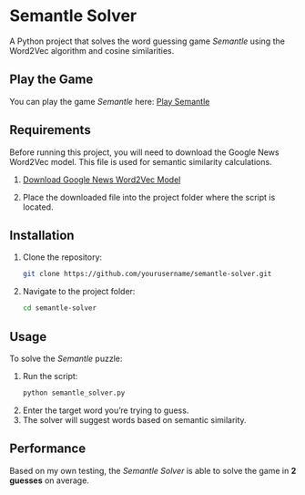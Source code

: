 # Semantle Solver
A Python project that solves the word guessing game *Semantle* using the Word2Vec algorithm and cosine similarities.

## Play the Game
You can play the game *Semantle* here: [Play Semantle](https://semantle.com)

## Requirements

Before running this project, you will need to download the Google News Word2Vec model. This file is used for semantic similarity calculations.

1. [Download Google News Word2Vec Model](https://www.kaggle.com/datasets/adarshsng/googlenewsvectors)

2. Place the downloaded file into the project folder where the script is located.


## Installation
1. Clone the repository:
    ```bash
    git clone https://github.com/yourusername/semantle-solver.git
    ```
2. Navigate to the project folder:
    ```bash
    cd semantle-solver
    ```
    
## Usage
To solve the *Semantle* puzzle:
1. Run the script:
    ```bash
    python semantle_solver.py
    ```
2. Enter the target word you’re trying to guess.
3. The solver will suggest words based on semantic similarity.

## Performance
Based on my own testing, the *Semantle Solver* is able to solve the game in **2 guesses** on average.
